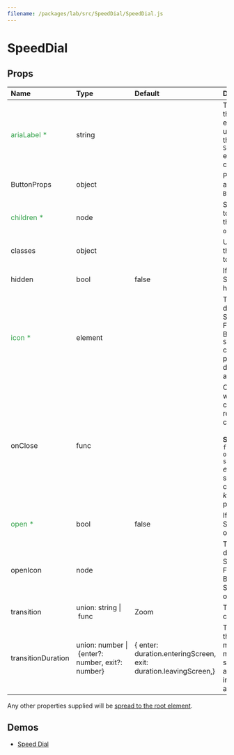```yaml
---
filename: /packages/lab/src/SpeedDial/SpeedDial.js
---
```


<!--- This documentation is automatically generated, do not try to edit it. -->

# SpeedDial



## Props

| Name | Type | Default | Description |
|:-----|:-----|:--------|:------------|
| <span style="color: #31a148">ariaLabel *</span> | string |  | The aria-label of the `Button` element. Also used to provide the `id` for the `SpeedDial` element and its children. |
| ButtonProps | object |  | Properties applied to the `Button` element. |
| <span style="color: #31a148">children *</span> | node |  | SpeedDialActions to display when the SpeedDial is `open`. |
| classes | object |  | Useful to extend the style applied to components. |
| hidden | bool | false | If `true`, the SpeedDial will be hidden. |
| <span style="color: #31a148">icon *</span> | element |  | The icon to display in the SpeedDial Floating Action Button. The `SpeedDialIcon` component provides a default Icon with animation. |
| onClose | func |  | Callback fired when the component requests to be closed.<br><br>**Signature:**<br>`function(event: object, key: string) => void`<br>*event:* The event source of the callback<br>*key:* The key pressed |
| <span style="color: #31a148">open *</span> | bool | false | If `true`, the SpeedDial is open. |
| openIcon | node |  | The icon to display in the SpeedDial Floating Action Button when the SpeedDial is open. |
| transition | union:&nbsp;string&nbsp;&#124;<br>&nbsp;func<br> | Zoom | Transition component. |
| transitionDuration | union:&nbsp;number&nbsp;&#124;<br>&nbsp;{enter?: number, exit?: number}<br> | {  enter: duration.enteringScreen,  exit: duration.leavingScreen,} | The duration for the transition, in milliseconds. You may specify a single timeout for all transitions, or individually with an object. |

Any other properties supplied will be [spread to the root element](/guides/api#spread).

## Demos

- [Speed Dial](/lab/speed-dial)

